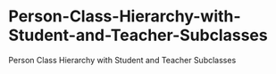 # Person-Class-Hierarchy-with-Student-and-Teacher-Subclasses
Person Class Hierarchy with Student and Teacher Subclasses
